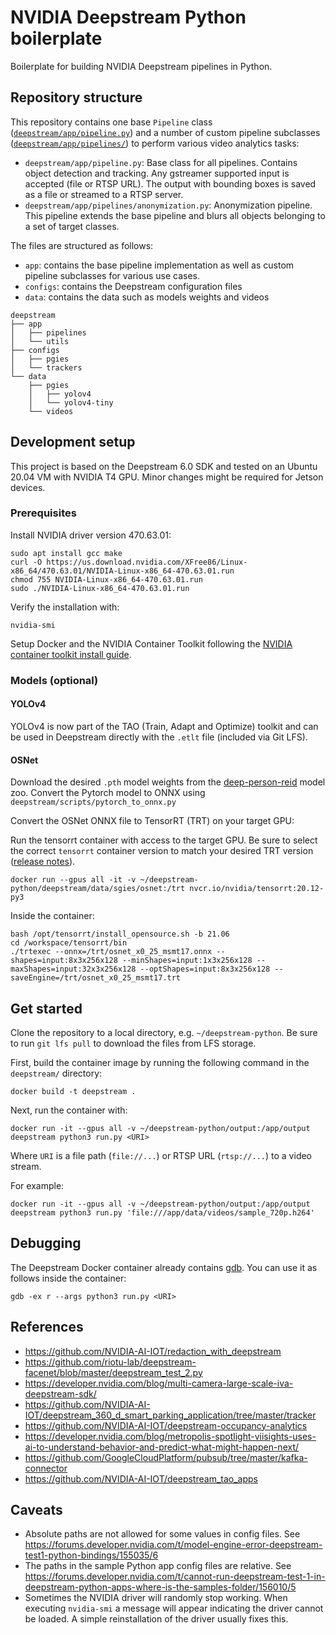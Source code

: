 # NVIDIA Deepstream Python boilerplate
Boilerplate for building NVIDIA Deepstream pipelines in Python.

## Repository structure
This repository contains one base `Pipeline` class ([`deepstream/app/pipeline.py`](https://github.com/ml6team/deepstream-python/blob/master/deepstream/app/pipeline.py)) and a number of custom pipeline subclasses ([`deepstream/app/pipelines/`](https://github.com/ml6team/deepstream-python/tree/master/deepstream/app/pipelines)) to perform various video analytics tasks:
- `deepstream/app/pipeline.py`: Base class for all pipelines. Contains object detection and tracking. Any gstreamer supported input is accepted (file or RTSP URL). The output with bounding boxes is saved as a file or streamed to a RTSP server.
- `deepstream/app/pipelines/anonymization.py`: Anonymization pipeline. This pipeline extends the base pipeline and blurs all objects belonging to a set of target classes.


The files are structured as follows:
- `app`: contains the base pipeline implementation as well as custom pipeline subclasses for various use cases.
- `configs`: contains the Deepstream configuration files
- `data`: contains the data such as models weights and videos

```
deepstream
├── app
│   ├── pipelines
│   └── utils
├── configs
│   ├── pgies
│   └── trackers
└── data
    ├── pgies
    │   ├── yolov4
    │   └── yolov4-tiny
    └── videos
```

## Development setup

This project is based on the Deepstream 6.0 SDK and tested on an Ubuntu 20.04 VM with NVIDIA T4 GPU. Minor changes might be required for Jetson devices.

### Prerequisites
Install NVIDIA driver version 470.63.01:
```shell
sudo apt install gcc make
curl -O https://us.download.nvidia.com/XFree86/Linux-x86_64/470.63.01/NVIDIA-Linux-x86_64-470.63.01.run
chmod 755 NVIDIA-Linux-x86_64-470.63.01.run
sudo ./NVIDIA-Linux-x86_64-470.63.01.run
```

Verify the installation with:
```shell
nvidia-smi
```

Setup Docker and the NVIDIA Container Toolkit following the [NVIDIA container toolkit install guide](https://docs.nvidia.com/datacenter/cloud-native/container-toolkit/install-guide.html#docker).

### Models (optional)
#### YOLOv4
YOLOv4 is now part of the TAO (Train, Adapt and Optimize) toolkit and can be used in Deepstream directly with the `.etlt` file (included via Git LFS).

#### OSNet
Download the desired `.pth` model weights from the [deep-person-reid](https://github.com/KaiyangZhou/deep-person-reid) model zoo. 
Convert the Pytorch model to ONNX using `deepstream/scripts/pytorch_to_onnx.py`

Convert the OSNet ONNX file to TensorRT (TRT) on your target GPU:

Run the tensorrt container with access to the target GPU. Be sure to select the correct `tensorrt` container version to match your desired TRT version ([release notes](https://docs.nvidia.com/deeplearning/tensorrt/container-release-notes/index.html)).
```shell
docker run --gpus all -it -v ~/deepstream-python/deepstream/data/sgies/osnet:/trt nvcr.io/nvidia/tensorrt:20.12-py3
```

Inside the container:
```shell
bash /opt/tensorrt/install_opensource.sh -b 21.06
cd /workspace/tensorrt/bin
./trtexec --onnx=/trt/osnet_x0_25_msmt17.onnx --shapes=input:8x3x256x128 --minShapes=input:1x3x256x128 --maxShapes=input:32x3x256x128 --optShapes=input:8x3x256x128 --saveEngine=/trt/osnet_x0_25_msmt17.trt
```

## Get started
Clone the repository to a local directory, e.g. `~/deepstream-python`. 
Be sure to run `git lfs pull` to download the files from LFS storage.

First, build the container image by running the following command in the `deepstream/` directory:
```shell
docker build -t deepstream .
```

Next, run the container with:
```shell
docker run -it --gpus all -v ~/deepstream-python/output:/app/output deepstream python3 run.py <URI>
```
Where `URI` is a file path (`file://...`) or RTSP URL (`rtsp://...`) to a video stream.

For example:
```shell
docker run -it --gpus all -v ~/deepstream-python/output:/app/output deepstream python3 run.py 'file:///app/data/videos/sample_720p.h264'
```

## Debugging
The Deepstream Docker container already contains [gdb](https://www.gnu.org/software/gdb/). You can use it as follows inside the container:
```shell
gdb -ex r --args python3 run.py <URI>
```

## References
- https://github.com/NVIDIA-AI-IOT/redaction_with_deepstream
- https://github.com/riotu-lab/deepstream-facenet/blob/master/deepstream_test_2.py
- https://developer.nvidia.com/blog/multi-camera-large-scale-iva-deepstream-sdk/
- https://github.com/NVIDIA-AI-IOT/deepstream_360_d_smart_parking_application/tree/master/tracker
- https://github.com/NVIDIA-AI-IOT/deepstream-occupancy-analytics
- https://developer.nvidia.com/blog/metropolis-spotlight-viisights-uses-ai-to-understand-behavior-and-predict-what-might-happen-next/
- https://github.com/GoogleCloudPlatform/pubsub/tree/master/kafka-connector
- https://github.com/NVIDIA-AI-IOT/deepstream_tao_apps

## Caveats
- Absolute paths are not allowed for some values in config files. See https://forums.developer.nvidia.com/t/model-engine-error-deepstream-test1-python-bindings/155035/6
- The paths in the sample Python app config files are relative. See https://forums.developer.nvidia.com/t/cannot-run-deepstream-test-1-in-deepstream-python-apps-where-is-the-samples-folder/156010/5
- Sometimes the NVIDIA driver will randomly stop working. When executing `nvidia-smi` a message will appear indicating the driver cannot be loaded. A simple reinstallation of the driver usually fixes this.